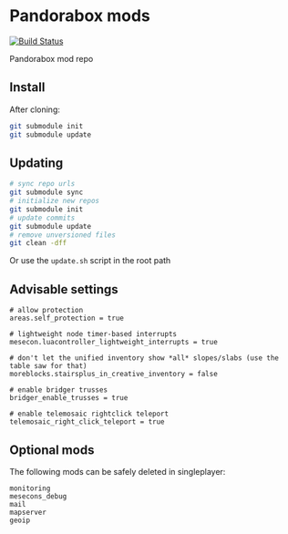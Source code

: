 # Pandorabox mods

[![Build Status](https://travis-ci.com/pandorabox-io/pandorabox-mods.svg?branch=master)](https://travis-ci.com/pandorabox-io/pandorabox-mods)

Pandorabox mod repo

## Install


After cloning:
```bash
git submodule init
git submodule update
```

## Updating

```bash
# sync repo urls
git submodule sync
# initialize new repos
git submodule init
# update commits
git submodule update
# remove unversioned files
git clean -dff
```

Or use the `update.sh` script in the root path

## Advisable settings

```
# allow protection
areas.self_protection = true

# lightweight node timer-based interrupts
mesecon.luacontroller_lightweight_interrupts = true

# don't let the unified inventory show *all* slopes/slabs (use the table saw for that)
moreblocks.stairsplus_in_creative_inventory = false

# enable bridger trusses
bridger_enable_trusses = true

# enable telemosaic rightclick teleport
telemosaic_right_click_teleport = true
```

## Optional mods

The following mods can be safely deleted in singleplayer:

```
monitoring
mesecons_debug
mail
mapserver
geoip
```
